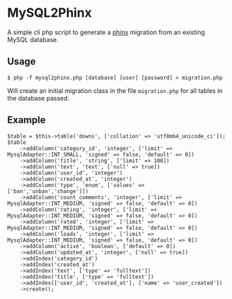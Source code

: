 # MySQL2Phinx

A simple cli php script to generate a [phinx](https://github.com/robmorgan/phinx) migration from an existing MySQL database.

## Usage

```
$ php -f mysql2phinx.php [database] [user] [password] > migration.php
```

Will create an initial migration class in the file `migration.php` for all tables in the database passed. 

## Example

```
$table = $this->table('downs', ['collation' => 'utf8mb4_unicode_ci']);
$table
    ->addColumn('category_id', 'integer', ['limit' => MysqlAdapter::INT_SMALL, 'signed' => false, 'default' => 0])
    ->addColumn('title', 'string', ['limit' => 100])
    ->addColumn('text', 'text', ['null' => true])
    ->addColumn('user_id', 'integer')
    ->addColumn('created_at', 'integer')
    ->addColumn('type', 'enum', ['values' => ['ban','unban','change']])
    ->addColumn('count_comments', 'integer', ['limit' => MysqlAdapter::INT_MEDIUM, 'signed' => false, 'default' => 0])
    ->addColumn('rating', 'integer', ['limit' => MysqlAdapter::INT_MEDIUM, 'signed' => false, 'default' => 0])
    ->addColumn('rated', 'integer', ['limit' => MysqlAdapter::INT_MEDIUM, 'signed' => false, 'default' => 0])
    ->addColumn('loads', 'integer', ['limit' => MysqlAdapter::INT_MEDIUM, 'signed' => false, 'default' => 0])
    ->addColumn('active', 'boolean', ['default' => 0])
    ->addColumn('updated_at', 'integer', ['null' => true])
    ->addIndex('category_id')
    ->addIndex('created_at')
    ->addIndex('text', ['type' => 'fulltext'])
    ->addIndex('title', ['type' => 'fulltext'])
    ->addIndex(['user_id', 'created_at'], ['name' => 'user_created'])
    ->create();
```

